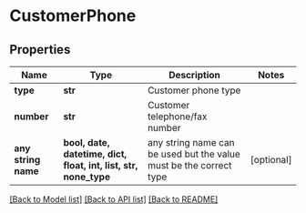 # CustomerPhone


## Properties
Name | Type | Description | Notes
------------ | ------------- | ------------- | -------------
**type** | **str** | Customer phone type | 
**number** | **str** | Customer telephone/fax number | 
**any string name** | **bool, date, datetime, dict, float, int, list, str, none_type** | any string name can be used but the value must be the correct type | [optional]

[[Back to Model list]](../README.md#documentation-for-models) [[Back to API list]](../README.md#documentation-for-api-endpoints) [[Back to README]](../README.md)


